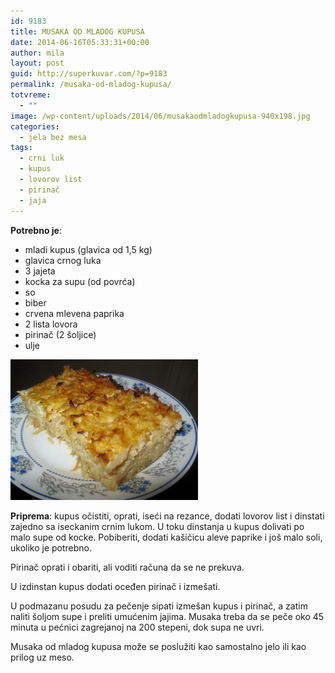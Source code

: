 ```yaml
---
id: 9183
title: MUSAKA OD MLADOG KUPUSA
date: 2014-06-16T05:33:31+00:00
author: mila
layout: post
guid: http://superkuvar.com/?p=9183
permalink: /musaka-od-mladog-kupusa/
totvreme:
  - ""
image: /wp-content/uploads/2014/06/musakaodmladogkupusa-940x198.jpg
categories:
  - jela bez mesa
tags:
  - crni luk
  - kupus
  - lovorov list
  - pirinač
  - jaja
---
```

**Potrebno je**:

  * mladi kupus (glavica od 1,5 kg)
  * glavica crnog luka
  * 3 jajeta
  * kocka za supu (od povrća)
  * so
  * biber
  * crvena mlevena paprika
  * 2 lista lovora
  * pirinač (2 šoljice)
  * ulje

[<img class="alignnone size-medium wp-image-9186" src="/wp-content/uploads/2014/06/musakaodmladogkupusa-1024x768.jpg" alt="musakaodmladogkupusa" width="300" height="225" />](/wp-content/uploads/2014/06/musakaodmladogkupusa.jpg)

**Priprema**: kupus očistiti, oprati, iseći na rezance, dodati lovorov list i dinstati zajedno sa iseckanim crnim lukom. U toku dinstanja u kupus dolivati po malo supe od kocke. Pobiberiti, dodati kašičicu aleve paprike i još malo soli, ukoliko je potrebno.

Pirinač oprati i obariti, ali voditi računa da se ne prekuva.

U izdinstan kupus dodati oceđen pirinač i izmešati.

U podmazanu posudu za pečenje sipati izmešan kupus i pirinač, a zatim naliti šoljom supe i preliti umućenim jajima. Musaka treba da se peče oko 45 minuta u pećnici zagrejanoj na 200 stepeni, dok supa ne uvri.

Musaka od mladog kupusa može se poslužiti kao samostalno jelo ili kao prilog uz meso.